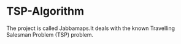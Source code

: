 # TSP-Algorithm
The project is called Jabbamaps.It deals with the known Travelling Salesman Problem (TSP) problem. 
